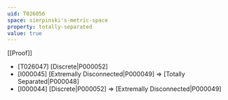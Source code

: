 ```yaml
---
uid: T026056
space: sierpinski's-metric-space
property: totally-separated
value: true
---
```

[[Proof]]

* [T026047] [Discrete|P000052]
* [I000045] [Extremally Disconnected|P000049] => [Totally Separated|P000048]
* [I000044] [Discrete|P000052] => [Extremally Disconnected|P000049]

